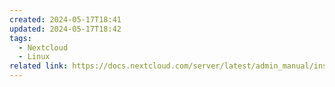 ```yaml
---
created: 2024-05-17T18:41
updated: 2024-05-17T18:42
tags:
  - Nextcloud
  - Linux
related link: https://docs.nextcloud.com/server/latest/admin_manual/installation/server_tuning.html
---
```


